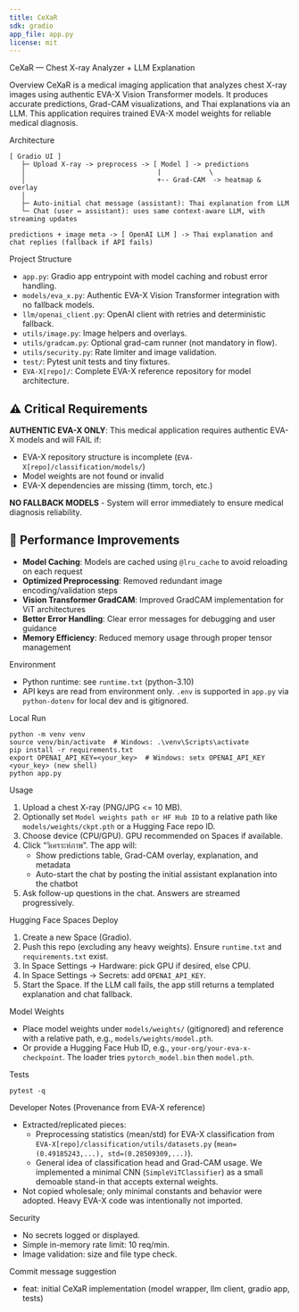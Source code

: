 ```yaml
---
title: CeXaR
sdk: gradio
app_file: app.py
license: mit
---
```


CeXaR — Chest X-ray Analyzer + LLM Explanation

Overview
CeXaR is a medical imaging application that analyzes chest X-ray images using authentic EVA-X Vision Transformer models. It produces accurate predictions, Grad-CAM visualizations, and Thai explanations via an LLM. This application requires trained EVA-X model weights for reliable medical diagnosis.

Architecture
```
[ Gradio UI ]
   ├─ Upload X-ray -> preprocess -> [ Model ] -> predictions
   │                                 |            \
   │                                 +-- Grad-CAM  -> heatmap & overlay
   │
   ├─ Auto-initial chat message (assistant): Thai explanation from LLM
   └─ Chat (user ↔ assistant): uses same context-aware LLM, with streaming updates

predictions + image meta -> [ OpenAI LLM ] -> Thai explanation and chat replies (fallback if API fails)
```

Project Structure
- `app.py`: Gradio app entrypoint with model caching and robust error handling.
- `models/eva_x.py`: Authentic EVA-X Vision Transformer integration with no fallback models.
- `llm/openai_client.py`: OpenAI client with retries and deterministic fallback.
- `utils/image.py`: Image helpers and overlays.
- `utils/gradcam.py`: Optional grad-cam runner (not mandatory in flow).
- `utils/security.py`: Rate limiter and image validation.
- `test/`: Pytest unit tests and tiny fixtures.
- `EVA-X[repo]/`: Complete EVA-X reference repository for model architecture.

## ⚠️ Critical Requirements
**AUTHENTIC EVA-X ONLY**: This medical application requires authentic EVA-X models and will FAIL if:
- EVA-X repository structure is incomplete (`EVA-X[repo]/classification/models/`)
- Model weights are not found or invalid  
- EVA-X dependencies are missing (timm, torch, etc.)

**NO FALLBACK MODELS** - System will error immediately to ensure medical diagnosis reliability.

## 🚀 Performance Improvements
- **Model Caching**: Models are cached using `@lru_cache` to avoid reloading on each request
- **Optimized Preprocessing**: Removed redundant image encoding/validation steps
- **Vision Transformer GradCAM**: Improved GradCAM implementation for ViT architectures
- **Better Error Handling**: Clear error messages for debugging and user guidance
- **Memory Efficiency**: Reduced memory usage through proper tensor management

Environment
- Python runtime: see `runtime.txt` (python-3.10)
- API keys are read from environment only. `.env` is supported in `app.py` via `python-dotenv` for local dev and is gitignored.

Local Run
```
python -m venv venv
source venv/bin/activate  # Windows: .\venv\Scripts\activate
pip install -r requirements.txt
export OPENAI_API_KEY=<your_key>  # Windows: setx OPENAI_API_KEY <your_key> (new shell)
python app.py
```

Usage
1. Upload a chest X-ray (PNG/JPG <= 10 MB).
2. Optionally set `Model weights path or HF Hub ID` to a relative path like `models/weights/ckpt.pth` or a Hugging Face repo ID.
3. Choose device (CPU/GPU). GPU recommended on Spaces if available.
4. Click “วิเคราะห์ภาพ”. The app will:
   - Show predictions table, Grad-CAM overlay, explanation, and metadata
   - Auto-start the chat by posting the initial assistant explanation into the chatbot
5. Ask follow-up questions in the chat. Answers are streamed progressively.

Hugging Face Spaces Deploy
1. Create a new Space (Gradio).
2. Push this repo (excluding any heavy weights). Ensure `runtime.txt` and `requirements.txt` exist.
3. In Space Settings → Hardware: pick GPU if desired, else CPU.
4. In Space Settings → Secrets: add `OPENAI_API_KEY`.
5. Start the Space. If the LLM call fails, the app still returns a templated explanation and chat fallback.

Model Weights
- Place model weights under `models/weights/` (gitignored) and reference with a relative path, e.g., `models/weights/model.pth`.
- Or provide a Hugging Face Hub ID, e.g., `your-org/your-eva-x-checkpoint`. The loader tries `pytorch_model.bin` then `model.pth`.

Tests
```
pytest -q
```

Developer Notes (Provenance from EVA-X reference)
- Extracted/replicated pieces:
  - Preprocessing statistics (mean/std) for EVA-X classification from `EVA-X[repo]/classification/utils/datasets.py` (`mean=(0.49185243,...), std=(0.28509309,...)`).
  - General idea of classification head and Grad-CAM usage. We implemented a minimal CNN (`SimpleViTClassifier`) as a small demoable stand-in that accepts external weights.
- Not copied wholesale; only minimal constants and behavior were adopted. Heavy EVA-X code was intentionally not imported.

Security
- No secrets logged or displayed.
- Simple in-memory rate limit: 10 req/min.
- Image validation: size and file type check.

Commit message suggestion
- feat: initial CeXaR implementation (model wrapper, llm client, gradio app, tests)


